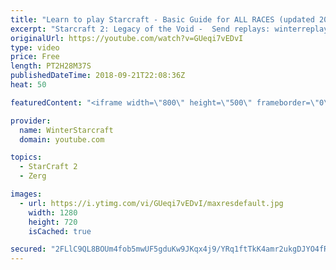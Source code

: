 ```yaml
---
title: "Learn to play Starcraft - Basic Guide for ALL RACES (updated 2017) #2"
excerpt: "Starcraft 2: Legacy of the Void -  Send replays: winterreplays@gmail.com ( -- Watch live at https://www.twitch.tv/wintergaming"
originalUrl: https://youtube.com/watch?v=GUeqi7vEDvI
type: video
price: Free
length: PT2H28M37S
publishedDateTime: 2018-09-21T22:08:36Z
heat: 50

featuredContent: "<iframe width=\"800\" height=\"500\" frameborder=\"0\" src=\"https://www.youtube.com/embed/GUeqi7vEDvI\" allow=\"accelerometer; autoplay; encrypted-media; gyroscope; picture-in-picture\" allowfullscreen></iframe>"

provider:
  name: WinterStarcraft
  domain: youtube.com

topics:
  - StarCraft 2
  - Zerg

images:
  - url: https://i.ytimg.com/vi/GUeqi7vEDvI/maxresdefault.jpg
    width: 1280
    height: 720
    isCached: true

secured: "2FLlC9QL8BOUm4fob5mwUF5gduKw9JKqx4j9/YRq1ftTkK4amr2ukgDJYO4fR9B5xLRWD0EXHmpIIYQ0MHi15fD2+Iu4jdroX8vXpGh7ngNWqcjhzEzcyo1dNv3s/pRZ/TFtGzZBXQCgbz2+DY0J5glEvjBIsgNv728gHdt+MWX0n9cEGXekoiwJITZ+TYiLMQJbgjMQJDofG6DajtXb5A8AvwvYOkURVaiC/KmNApUajy8dNR3mRvinJCEgB2kbt2QdlCJBbKzNkRTgmuL029yjHShLmIOkifB1gjF2G7rupTfJg/4kP4MDUSCbCy9OIf/tBRIpEG2+RJPym1Tpiq1SgGzrivSLo3b4aNjKHOyrtVhenfjuCG95138fo8cItYSF5U3kYhh+V5BLzT7WndKhHfBnQguqXe6LvWKh3Jc=;GmJFPRPuxjYsGLCGPWyO6A=="
---
```


